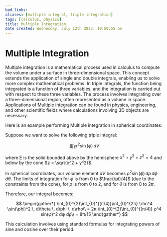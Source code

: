 ```yaml
---
bad_links: 
aliases: [multiple integral, triple integration]
tags: [calculus, physics]
title: Multiple Integration
date created: Wednesday, July 12th 2023, 10:50:55 am
---
```


# Multiple Integration

Multiple integration is a mathematical process used in calculus to compute the volume under a surface in three-dimensional space. This concept extends the application of single and double integrals, enabling us to solve more complex mathematical problems. In triple integrals, the function being integrated is a function of three variables, and the integration is carried out with respect to these three variables. The process involves integrating over a three-dimensional region, often represented as a volume in space. Applications of Multiple integration can be found in physics, engineering, and other scientific fields where calculations involving 3D objects are necessary.

Here is an example performing Multiple integration in spherical coordinates:

Suppose we want to solve the following triple integral:

$$
\iiint_E r^2 \sin(\phi) \, dV 
$$

where E is the solid bounded above by the hemisphere $x^2 + y^2 + z^2 = 4$ and below by the cone $z = \sqrt{x^2 + y^2}$.

In spherical coordinates, our volume element $dV$ becomes $\rho^2\sin(\phi)\,d\rho\,d\phi\,d\theta$. The limits of integration for $\phi$ is from $0$ to $\frac{\pi}{4}$ (due to the constraints from the cone), for $\rho$ is from $0$ to $2$, and for $\theta$ is from $0$ to $2\pi$.

Therefore, our integral becomes:

$$
\begin{gather*} 
\int_{0}^{2}\int_{0}^{(π/4)}\int_{0}^{2π} \rho^4 \sin(\phi)^2 \, d\theta \, d\phi \, d\rho\\
= 2π \int_{0}^{2}\int_{0}^{(π/4)}  ρ^4 sin(φ)^2 dφ dρ\\
= 8π/15
\end{gather*}
$$

This calculation involves using standard formulas for integrating powers of sine and cosine over their period.
